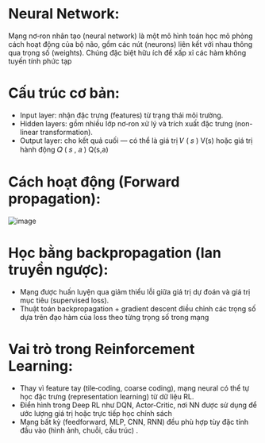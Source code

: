 # Neural Network:
Mạng nơ‑ron nhân tạo (neural network) là một mô hình toán học mô phỏng cách hoạt động của bộ não, gồm các nút (neurons) liên kết với nhau thông qua trọng số (weights). Chúng đặc biệt hữu ích để xấp xỉ các hàm không tuyến tính phức tạp
# Cấu trúc cơ bản:
- Input layer: nhận đặc trưng (features) từ trạng thái môi trường.
- Hidden layers: gồm nhiều lớp nơ‑ron xử lý và trích xuất đặc trưng (non-linear transformation).
- Output layer: cho kết quả cuối — có thể là giá trị 
𝑉
(
𝑠
)
V(s) hoặc giá trị hành động 
𝑄
(
𝑠
,
𝑎
)
Q(s,a)
# Cách hoạt động (Forward propagation):
![image](https://github.com/user-attachments/assets/15cc77f8-10f4-4508-be44-600081cf0885)
# Học bằng backpropagation (lan truyền ngược):
- Mạng được huấn luyện qua giảm thiểu lỗi giữa giá trị dự đoán và giá trị mục tiêu (supervised loss).
- Thuật toán backpropagation + gradient descent điều chỉnh các trọng số dựa trên đạo hàm của loss theo từng trọng số trong mạng
# Vai trò trong Reinforcement Learning:
- Thay vì feature tay (tile‑coding, coarse coding), mạng neural có thể tự học đặc trưng (representation learning) từ dữ liệu RL.
- Điển hình trong Deep RL như DQN, Actor‑Critic, nơi NN được sử dụng để ước lượng giá trị hoặc trực tiếp học chính sách
- Mạng bất kỳ (feedforward, MLP, CNN, RNN) đều phù hợp tùy đặc tính đầu vào (hình ảnh, chuỗi, cấu trúc) .

